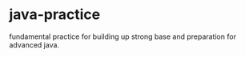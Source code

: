 # java-practice
fundamental practice for building up strong base and preparation for advanced java.
